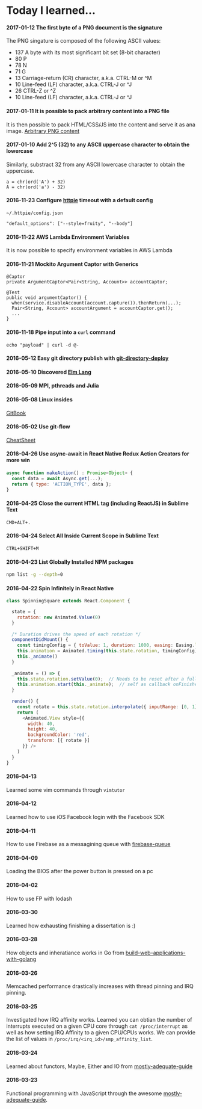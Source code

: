 Today I learned...
======

#### 2017-01-12 The first byte of a PNG document is the signature
The PNG singature is composed of the following ASCII values:
* 137	A byte with its most significant bit set (8-bit character)
* 80	P
* 78	N
* 71	G
* 13	Carriage-return (CR) character, a.k.a. CTRL-M or ^M
* 10	Line-feed (LF) character, a.k.a. CTRL-J or ^J
* 26	CTRL-Z or ^Z
* 10	Line-feed (LF) character, a.k.a. CTRL-J or ^J

#### 2017-01-11 It is possible to pack arbitrary content into a PNG file
It is then possible to pack HTML/CSS/JS into the content and serve it as ana image. [Arbitrary PNG content](https://news.ycombinator.com/item?id=9319526)

#### 2017-01-10 Add 2^5 (32) to any ASCII uppercase character to obtain the lowercase
Similarly, substract 32 from any ASCII lowercase character to obtain the uppercase.
```
a = chr(ord('A') + 32)
A = chr(ord('a') - 32)
```

#### 2016-11-23 Configure [httpie](https://httpie.org/) timeout with a default config
```
~/.httpie/config.json
```
```
"default_options": ["--style=fruity", "--body"]
```

#### 2016-11-22 AWS Lambda Environment Variables
It is now possible to specify environment variables in AWS Lambda

#### 2016-11-21 Mockito Argument Captor with Generics
```
@Captor
private ArgumentCaptor<Pair<String, Account>> accountCaptor;

@Test
public void argumentCaptor() {
  when(service.disableAccount(account.capture()).thenReturn(...);
  Pair<String, Account> accountArgument = accountCaptor.get();
  ...
}
```

#### 2016-11-18 Pipe input into a `curl` command 
```
echo "payload" | curl -d @-
```

#### 2016-05-12 Easy git directory publish with [git-directory-deploy](https://github.com/X1011/git-directory-deploy)

#### 2016-05-10 Discovered [Elm Lang](http://elm-lang.org/)

#### 2016-05-09 MPI, pthreads and Julia

#### 2016-05-08 Linux insides
[GitBook](https://www.gitbook.com/book/0xax/linux-insides/details)

#### 2016-05-02 Use git-flow
[CheatSheet](https://gist.github.com/kristopherjohnson/8979538)

#### 2016-04-26 Use async-await in React Native Redux Action Creators for more win
```javascript
async function makeAction() : Promise<Object> {
  const data = await Async.get(...);
  return { type: 'ACTION_TYPE', data };
}
```

#### 2016-04-25 Close the current HTML tag (including ReactJS) in Sublime Text
```
CMD+ALT+.
```

#### 2016-04-24 Select All Inside Current Scope in Sublime Text 
```
CTRL+SHIFT+M
```
#### 2016-04-23 List Globally Installed NPM packages
```bash
npm list -g --depth=0
```

#### 2016-04-22 Spin Infinitely in React Native
```javascript
class SpinningSquare extends React.Component {

  state = {
    rotation: new Animated.Value(0)
  }
  
  /* Duration drives the speed of each rotation */
  componentDidMount() {
    const timingConfig = { toValue: 1, duration: 1000, easing: Easing.linear }
    this.animation = Animated.timing(this.state.rotation, timingConfig)
    this._animate()
  }
  
  _animate = () => {
    this.state.rotation.setValue(0);  // Needs to be reset after a full rotation
    this.animation.start(this._animate);  // self as callback onFinished
  }
  
  render() {
    const rotate = this.state.rotation.interpolate({ inputRange: [0, 1], outputRange: ['0deg', '360deg'] })
    return (
      <Animated.View style={{
        width: 40,
        height: 40,
        backgroundColor: 'red',
        transform: [{ rotate }]
      }} />
    )
  }
}
```


#### 2016-04-13
Learned some vim commands through `vimtutor`

#### 2016-04-12
Learned how to use iOS Facebook login with the Facebook SDK

#### 2016-04-11
How to use Firebase as a messagining queue with [firebase-queue](https://github.com/firebase/firebase-queue)

#### 2016-04-09
Loading the BIOS after the power button is pressed on a pc

#### 2016-04-02
How to use FP with lodash

#### 2016-03-30
Learned how exhausting finishing a dissertation is :)

#### 2016-03-28
How objects and inheratiance works in Go from [build-web-applications-with-golang](https://www.gitbook.com/book/astaxie/build-web-application-with-golang/details)

#### 2016-03-26
Memcached performance drastically increases with thread pinning and IRQ pinning.

#### 2016-03-25
Investigated how IRQ affinity works. Learned you can obtian the number of interrupts executed on a given CPU core through `cat /proc/interrupt` as well as how setting IRQ Affinity to a given CPU/CPUs works. We can provide the list of values in `/proc/irq/<irq_id>/smp_affinity_list`.

#### 2016-03-24
Learned about functors, Maybe, Either and IO from [mostly-adequate-guide](https://drboolean.gitbooks.io/mostly-adequate-guide/content/)

#### 2016-03-23
Functional programming with JavaScript through the awesome [mostly-adequate-guide](https://drboolean.gitbooks.io/mostly-adequate-guide/content/). 

